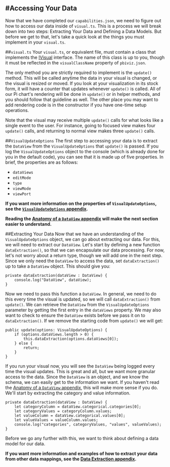#Accessing Your Data
---
Now that we have completed our `capabilities.json`, we need to figure out how to access our data inside of `visual.ts`. This is a process we will break down into two steps: Extracting Your Data and Defining a Data Models. But before we get to that, let's take a quick look at the things you must implement in your `visual.ts`.

##`visual.ts`
Your `visual.ts`, or equivalent file, must contain a class that implements the [IVisual](https://github.com/Microsoft/PowerBI-visuals/blob/master/Visual/IVisualApi.md) interface. The name of this class is up to you, though it must be reflected in the `visualClassName` property of `pbiviz.json`.

The only method you are strictly required to implement is the `update()` method. This will be called anytime the data in your visual is changed, or the visual is resized or moved. If you look at your visualization in its stock form, it will have a counter that updates whenever `update()` is called. All of our Pi chart's rendering will be done in `update()` or in helper methods, and you should follow that guideline as well. The other place you may want to add rendering code is in the constructor if you have one-time setup operations.

Note that the visual may receive multiple `update()` calls for what looks like a single event to the user. For instance, going to focused view makes four `update()` calls, and returning to normal view makes three `update()` calls.

##`VisualUpdateOptions`
The first step to accessing your data is to extract the `DataView` from the `VisualUpdateOptions` that `update()` is passed. If you log the `VisualUpdateOptions` object to the console (which is already done for you in the default code), you can see that it is made up of five properties. In brief, the properties are as follows:

*   `dataViews`
*   `editMode`
*   `type`
*   `viewMode`
*   `viewPort`

**If you want more information on the properties of `VisualUpdateOptions`, see the [`VisualUpdateOptions` appendix](/docs/appendices/VisualUpdateOptions.md).**

**Reading the [Anatomy of a `DataView` appendix](/docs/appendices/AnatomyOfADataView.md) will make the next section easier to understand.**


##Extracting Your Data
Now that we have an understanding of the `VisualUpdateOptions` object, we can go about extracting our data. For this, we will need to extract our `DataView`. Let's start by defining a new function `dataExtraction()`, so that we can encapsulate our data processing. For now, let's not worry about a return type, though we will add one in the next step. Since we only need the `DataView` to access the data, set `dataExtraction()` up to take a `DataView` object. This should give you:

```
private dataExtraction(dataView : DataView) {
    console.log("DataView", dataView);
}
```

Now we need to pass this function a `DataView`. In general, we need to do this every time the visual is updated, so we will call `dataExtraction()` from `update()`. We can retrieve the `DataView` from the `VisualUpdateOptions` parameter by getting the first entry in the `dataViews` property. We may also want to check to ensure the `DataView` exists before we pass it on to `dataExtraction()`. If we remove the starting code from `update()` we will get:

```
public update(options: VisualUpdateOptions) {
    if (options.dataViews.length > 0) {
        this.dataExtraction(options.dataViews[0]);
    } else {
        return;
    }
}
```

If you run your visual now, you will see the `DataView` being logged every time the visual updates. This is great and all, but we want more granular access to the data. Since the `DataView` is an object, and we know the schema, we can easily get to the information we want. If you haven't read the [Anatomy of a `DataView` appendix](/docs/appendices/AnatomyOfADataView), this will make more sense if you do. We'll start by extracting the category and value information.

```
private dataExtraction(dataView : DataView) {
    let categoryColumn = dataView.categorical.categories[0];
    let categoryValues = categoryColumn.values;
    let valueColumn = dataView.categorical.values[0];
    let valueValues = valueColumn.values;
    console.log("categories", categoryValues, "values", valueValues);
}
```

Before we go any further with this, we want to think about defining a data model for our data.

**If you want more information and examples of how to extract your data from other data mappings, see the [Data Extraction appendix](/docs/appendices/DataExtraction.md).**
